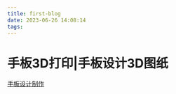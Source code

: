 ```yaml
---
title: first-blog
date: 2023-06-26 14:08:14
tags:
---
```


<!DOCTYPE html>
<html>
<head>
<title>手板厂|深圳龙华民治手板厂|手板3D打印|手板设计3D图纸|手板快速成型SLA|手板CNC加工|深圳市万丰手板有限公司</title>
<meta name="Keywords" content="手板厂，深圳龙华民治手板厂，手板3D打印，手板设计3D图纸，手板快速成型SLA，手板CNC加工，香港手板，塑胶手板，五金手板，深圳市万丰手板有限公司"/>
<meta name="Description" content="深圳龙华万丰手板厂（公司）主要提供手板，手板厂，深圳龙华手板厂模型，深圳手板厂，CNC手板，3D打印手板，是设计和生产的专业手板厂，手板模型深圳龙华手板厂模型，CNC手板，3D打印手板，手板模型制作公司，价格最实惠，手板制作时间快质量保证，欢迎来图咨询报价，电话：13670088274。"/>
</head>
<body>
  <h1>手板3D打印|手板设计3D图纸</h1>
<a href="http://www.szwfhk.com/" title="手板设计制作"target="_blank">手板设计制作</a> 
  
</body>
</html>
